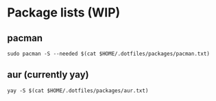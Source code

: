 # Package lists (WIP)

## pacman

```
sudo pacman -S --needed $(cat $HOME/.dotfiles/packages/pacman.txt)
```

## aur (currently yay)

```
yay -S $(cat $HOME/.dotfiles/packages/aur.txt)
```

